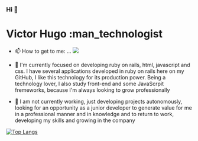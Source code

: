 ### Hi 👋

<!--
**VictorHAlbu/VictorHAlbu** is a ✨ _special_ ✨ repository because its `README.md` (this file) appears on your GitHub profile.

Here are some ideas to get you started:

- 🔭 I’m currently working on ...
- 🌱 I’m currently learning ...
- 👯 I’m looking to collaborate on ...
- 🤔 I’m looking for help with ...
- 💬 Ask me about ...
- 📫 How to reach me: ...
- 😄 Pronouns: ...
- ⚡ Fun fact: ...
-->


# Victor Hugo :man_technologist
- 📫 How to get to me: ...
[<img src="https://img.shields.io/badge/linkedin-%230077B5.svg?&style=for-the-badge&logo=linkedin&logoColor=white" />](https://www.linkedin.com/in/victor-hugo-albuquerque-354b46191/)

- 🌱 I'm currently focused on developing ruby on rails, html, javascript and css. I have several applications developed in ruby on rails here on my GitHub, I like this technology for its production power. Being a technology lover, I also study front-end and some JavaScrpit fremeworks, because I'm always looking to grow professionally


- 🔭 I am not currently working, just developing projects autonomously, looking for an opportunity as a junior developer to generate value for me in a professional manner and in knowledge and to return to work, developing my skills and growing in the company

[![Top Langs](https://github-readme-stats.vercel.app/api/top-langs/?username=anuraghazra&layout=compact)](https://github.com/anuraghazra/github-readme-stats)
